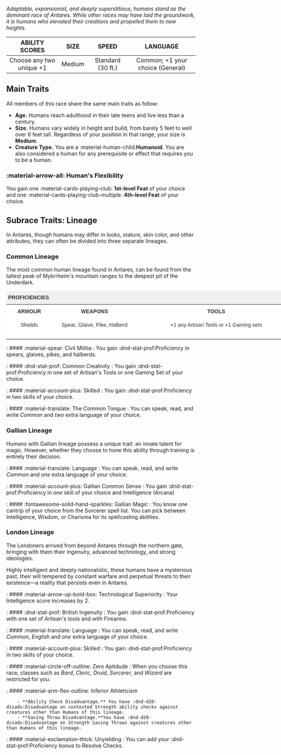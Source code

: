 *Adaptable, expansionist, and deeply superstitious, humans stand as the dominant race of Antares. While other races may have laid the groundwork, it is humans who elevated their creations and propelled them to new heights.*

| **ABILITY SCORES** | **SIZE** | **SPEED** | **LANGUAGE** |
|:---:|:---:|:---:|:---:|
| Choose any two unique +1 | Medium | Standard (30 ft.) | Common; +1 your choice (General) |

## Main Traits
All members of this race share the same main traits as follow:

- **Age.** Humans reach adulthood in their late teens and live less than a century.
- **Size.** Humans vary widely in height and build, from barely 5 feet to well over 6 feet tall. Regardless of your position in that range, your size is **Medium**.
- **Creature Type.** You are a :material-human-child:**Humanoid**. You are also considered a human for any prerequisite or effect that requires you to be a human.

### :material-arrow-all: Human's Flexibility
You gain one :material-cards-playing-club: **1st-level Feat** of your choice and one :material-cards-playing-club-multiple: **4th-level Feat** of your choice. 

## Subrace Traits: Lineage

In Antares, though humans may differ in looks, stature, skin color, and other attributes, they can often be divided into three separate lineages.

### Common Lineage

The most common human lineage found in Antares, can be found from the tallest peak of Mykrrheim's mountain ranges to the deepest pit of the Underdark.

<style type="text/css">
.tg  {border-collapse:collapse;border-color:#ccc;border-spacing:0;margin:0px auto;}
.tg td{background-color:#fff;border-bottom-width:1px;border-color:#ccc;border-style:solid;border-top-width:1px;
border-width:0px;color:#333;font-family:Arial, sans-serif;font-size:14px;overflow:hidden;padding:10px 5px;
word-break:normal;}
.tg th{background-color:#f0f0f0;border-bottom-width:1px;border-color:#ccc;border-style:solid;border-top-width:1px;
border-width:0px;color:#333;font-family:Arial, sans-serif;font-size:14px;font-weight:normal;overflow:hidden;
padding:10px 5px;word-break:normal;}
.tg .tg-wp8o{border-color:#000000;text-align:center;vertical-align:top}
.tg .tg-1sny{border-color:#000000;font-weight:bold;position:-webkit-sticky;position:sticky;text-align:left;top:-1px;
vertical-align:top;will-change:transform}
.tg .tg-mqa1{border-color:#000000;font-weight:bold;text-align:center;vertical-align:top}
.tg .tg-73oq{border-color:#000000;text-align:left;vertical-align:top}
</style>
<table class="tg" style="undefined;table-layout: fixed; width: 1028px"><colgroup>
<col style="width: 121.75px">
<col style="width: 226.75px">
<col style="width: 421.75px">
<col style="width: 257.75px">
</colgroup>
<thead>
<tr>
<th class="tg-1sny" colspan="4">PROFICIENCIES</th>
</tr></thead>
<tbody>
<tr>
<td class="tg-mqa1">ARMOUR</td>
<td class="tg-mqa1">WEAPONS</td>
<td class="tg-mqa1">TOOLS</td>
<td class="tg-mqa1">SKILLS</td>
</tr>
<tr>
<td class="tg-wp8o">Shields</td>
<td class="tg-wp8o">Spear, Glaive, Pike, Halberd</td>
<td class="tg-wp8o">+1 any Artisan Tools or +1 Gaming sets</td>
<td class="tg-wp8o">+2 any</td>
</tr>
<tr>
<td class="tg-73oq"></td>
<td class="tg-73oq"></td>
<td class="tg-73oq"></td>
<td class="tg-73oq"></td>
</tr>
</tbody>
</table>

:   #### :material-spear: Civil Militia
:   You gain :dnd-stat-prof:Proficiency in spears, glaives, pikes, and halberds.

:   #### :dnd-stat-prof: Common Creativity
:   You gain :dnd-stat-prof:Proficiency in one set of Artisan's Tools or one Gaming Set of your choice.

:   #### :material-account-plus: Skilled
:   You gain :dnd-stat-prof:Proficiency in two skills of your choice.

:   #### :material-translate: The Common Tongue
:   You can speak, read, and write *Common* and *two* extra language of your choice.

### Gallian Lineage

Humans with Gallian lineage possess a unique trait: an innate talent for magic. However, whether they choose to hone this ability through training is entirely their decision.

:   #### :material-translate: Language
:   You can speak, read, and write *Common* and *one* extra language of your choice.

:   #### :material-account-plus: Gallian Common Sense
:   You gain :dnd-stat-prof:Proficiency in *one* skill of your choice and Intelligence (Arcana)

:   #### :fontawesome-solid-hand-sparkles: Gallian Magic
:   You know one cantrip of your choice from the Sorcerer spell list. You can pick between Intelligence, Wisdom, or Charisma for its spellcasting abilities.

### London Lineage

The Londoners arrived from beyond Antares through the northern gate, bringing with them their ingenuity, advanced technology, and strong ideologies. 

Highly intelligent and deeply nationalistic, these humans have a mysterious past, their will tempered by constant warfare and perpetual threats to their existence—a reality that persists even in Antares.

:   #### :material-arrow-up-bold-box: Technological Superiority
:   Your Intelligence score increases by 2. 

:   #### :dnd-stat-prof: British Ingenuity
:   You gain :dnd-stat-prof:Proficiency with one set of Artisan's tools and with Firearms.

:   #### :material-translate: Language
:   You can speak, read, and write *Common*, *English* and *one* extra language of your choice.

:   #### :material-account-plus: Skilled
:   You gain :dnd-stat-prof:Proficiency in two skills of your choice.

:   #### :material-circle-off-outline: Zero Aptidude
:   When you choose this race, classes such as *Bard*, *Cleric*, *Druid*, *Sorcerer*, and *Wizard* are restricted for you.

:   #### :material-arm-flex-outline: Inferior Athleticism

        - **Ability Check Disadvantage.** You have :dnd-d20-disadv:Disadvantage on contested Strength ability checks against creatures other than Humans of this lineage.
        - **Saving Throw Disadvantage.**You have :dnd-d20-disadv:Disadvantage on Strength Saving Throws against creatures other than Humans of this lineage.

:   #### :material-exclamation-thick: Unyielding 
:   You can add your :dnd-stat-prof:Proficiency bonus to Resolve Checks.

